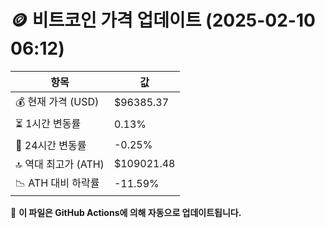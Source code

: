 # 🪙 비트코인 가격 업데이트 (2025-02-10 06:12)

| 항목                | 값 |
|--------------------|----------------|
| 💰 현재 가격 (USD) | $96385.37 |
| ⏳ 1시간 변동률    | 0.13% |
| 📆 24시간 변동률   | -0.25% |
| 🔝 역대 최고가 (ATH) | $109021.48 |
| 📉 ATH 대비 하락률 | -11.59% |

🔄 **이 파일은 GitHub Actions에 의해 자동으로 업데이트됩니다.**

